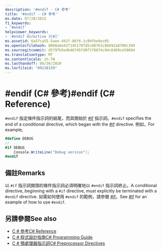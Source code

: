 ```yaml
---
description: '#endif - C# 參考'
title: '#endif - C# 參考'
ms.date: 07/20/2015
f1_keywords:
- '#endif'
helpviewer_keywords:
- '#endif directive [C#]'
ms.assetid: 6a5fca55-5aee-441f-86f6-1c99fbe9ec05
ms.openlocfilehash: 8068a6e437145178fd5c88763c86692a8700c349
ms.sourcegitcommit: d579fb5e4b46745fd0f1f8874c94c6469ce58604
ms.translationtype: MT
ms.contentlocale: zh-TW
ms.lasthandoff: 08/30/2020
ms.locfileid: "89138159"
---
```

# <a name="endif-c-reference"></a><span data-ttu-id="2543f-103">#endif (C# 參考)</span><span class="sxs-lookup"><span data-stu-id="2543f-103">#endif (C# Reference)</span></span>
<span data-ttu-id="2543f-104">`#endif` 指定條件指示詞的結尾，而其開始於 [#if](./preprocessor-if.md) 指示詞。</span><span class="sxs-lookup"><span data-stu-id="2543f-104">`#endif` specifies the end of a conditional directive, which began with the [#if](./preprocessor-if.md) directive.</span></span> <span data-ttu-id="2543f-105">例如，</span><span class="sxs-lookup"><span data-stu-id="2543f-105">For example,</span></span>  
  
```csharp
#define DEBUG  
// ...  
#if DEBUG  
    Console.WriteLine("Debug version");  
#endif  
```  
  
## <a name="remarks"></a><span data-ttu-id="2543f-106">備註</span><span class="sxs-lookup"><span data-stu-id="2543f-106">Remarks</span></span>  
 <span data-ttu-id="2543f-107">以 `#if` 指示詞開頭的條件指示詞必須明確地以 `#endif` 指示詞終止。</span><span class="sxs-lookup"><span data-stu-id="2543f-107">A conditional directive, beginning with a `#if` directive, must explicitly be terminated with a `#endif` directive.</span></span> <span data-ttu-id="2543f-108">如需如何使用 `#endif` 的範例，請參閱 [#if](./preprocessor-if.md)。</span><span class="sxs-lookup"><span data-stu-id="2543f-108">See [#if](./preprocessor-if.md) for an example of how to use `#endif`.</span></span>  
  
## <a name="see-also"></a><span data-ttu-id="2543f-109">另請參閱</span><span class="sxs-lookup"><span data-stu-id="2543f-109">See also</span></span>

- [<span data-ttu-id="2543f-110">C # 參考</span><span class="sxs-lookup"><span data-stu-id="2543f-110">C# Reference</span></span>](../index.md)
- [<span data-ttu-id="2543f-111">C # 程式設計指南</span><span class="sxs-lookup"><span data-stu-id="2543f-111">C# Programming Guide</span></span>](../../programming-guide/index.md)
- [<span data-ttu-id="2543f-112">C # 預處理器指示詞</span><span class="sxs-lookup"><span data-stu-id="2543f-112">C# Preprocessor Directives</span></span>](./index.md)
